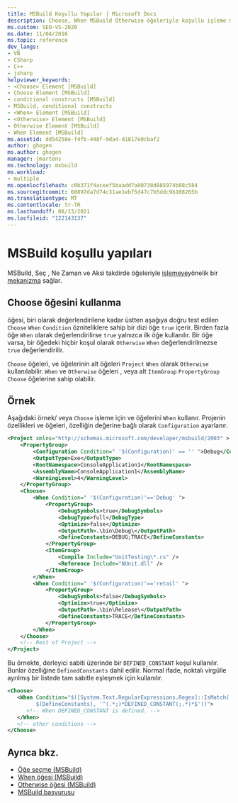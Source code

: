 ```yaml
---
title: MSBuild Koşullu Yapılar | Microsoft Docs
description: Choose, When MSBuild Otherwise öğeleriyle koşullu işleme mekanizmasını nasıl sağladığını öğrenin.
ms.custom: SEO-VS-2020
ms.date: 11/04/2016
ms.topic: reference
dev_langs:
- VB
- CSharp
- C++
- jsharp
helpviewer_keywords:
- <Choose> Element [MSBuild]
- Choose Element [MSBuild]
- conditional constructs [MSBuild]
- MSBuild, conditional constructs
- <When> Element [MSBuild]
- <Otherwise> Element [MSBuild]
- Otherwise Element [MSBuild]
- When Element [MSBuild]
ms.assetid: dd54258e-f4fb-448f-9da4-d1817e0cbaf2
author: ghogen
ms.author: ghogen
manager: jmartens
ms.technology: msbuild
ms.workload:
- multiple
ms.openlocfilehash: c0b371f4aceef5baadd7a00738d885974b88c584
ms.sourcegitcommit: 68897da7d74c31ae1ebf5d47c7b5ddc9b108265b
ms.translationtype: MT
ms.contentlocale: tr-TR
ms.lasthandoff: 08/13/2021
ms.locfileid: "122143137"
---
```

# <a name="msbuild-conditional-constructs"></a>MSBuild koşullu yapıları

MSBuild, Seç , Ne Zaman ve Aksi takdirde [](../msbuild/when-element-msbuild.md)öğeleriyle [işlemeye](../msbuild/choose-element-msbuild.md)yönelik bir [mekanizma](../msbuild/otherwise-element-msbuild.md) sağlar.

## <a name="use-the-choose-element"></a>Choose öğesini kullanma

 öğesi, biri olarak değerlendirilene kadar üstten aşağıya doğru test edilen `Choose` `When` `Condition` özniteliklere sahip bir dizi öğe `true` içerir. Birden fazla öğe `When` olarak değerlendirilirse `true` yalnızca ilk öğe kullanılır. Bir öğe varsa, bir öğedeki hiçbir koşul olarak `Otherwise` `When` değerlendirilmezse `true` değerlendirilir.

 `Choose` öğeleri, ve öğelerinin alt öğeleri `Project` `When` olarak `Otherwise` kullanılabilir. `When` ve `Otherwise` öğeleri , veya alt `ItemGroup` `PropertyGroup` `Choose` öğelerine sahip olabilir.

## <a name="example"></a>Örnek

 Aşağıdaki örnek/ veya `Choose` işleme için ve öğelerini `When` kullanır. Projenin özellikleri ve öğeleri, özelliğin değerine bağlı olarak `Configuration` ayarlanır.

```xml
<Project xmlns="http://schemas.microsoft.com/developer/msbuild/2003" >
    <PropertyGroup>
        <Configuration Condition=" '$(Configuration)' == '' ">Debug</Configuration>
        <OutputType>Exe</OutputType>
        <RootNamespace>ConsoleApplication1</RootNamespace>
        <AssemblyName>ConsoleApplication1</AssemblyName>
        <WarningLevel>4</WarningLevel>
    </PropertyGroup>
    <Choose>
        <When Condition=" '$(Configuration)'=='Debug' ">
            <PropertyGroup>
                <DebugSymbols>true</DebugSymbols>
                <DebugType>full</DebugType>
                <Optimize>false</Optimize>
                <OutputPath>.\bin\Debug\</OutputPath>
                <DefineConstants>DEBUG;TRACE</DefineConstants>
            </PropertyGroup>
            <ItemGroup>
                <Compile Include="UnitTesting\*.cs" />
                <Reference Include="NUnit.dll" />
            </ItemGroup>
        </When>
        <When Condition=" '$(Configuration)'=='retail' ">
            <PropertyGroup>
                <DebugSymbols>false</DebugSymbols>
                <Optimize>true</Optimize>
                <OutputPath>.\bin\Release\</OutputPath>
                <DefineConstants>TRACE</DefineConstants>
            </PropertyGroup>
        </When>
    </Choose>
    <!-- Rest of Project -->
</Project>
```

Bu örnekte, derleyici sabiti üzerinde bir `DEFINED_CONSTANT` koşul kullanılır. Bunlar özelliğine `DefinedConstants` dahil edilir. Normal ifade, noktalı virgülle ayrılmış bir listede tam sabitle eşleşmek için kullanılır.

```xml
<Choose>
   <When Condition="$([System.Text.RegularExpressions.Regex]::IsMatch(
         $(DefineConstants), '^(.*;)*DEFINED_CONSTANT(;.*)*$'))">
      <!-- When DEFINED_CONSTANT is defined. -->
   </When>
   <!-- other conditions -->
</Choose>
```

## <a name="see-also"></a>Ayrıca bkz.

- [Öğe seçme (MSBuild)](../msbuild/choose-element-msbuild.md)
- [When öğesi (MSBuild)](../msbuild/when-element-msbuild.md)
- [Otherwise öğesi (MSBuild)](../msbuild/otherwise-element-msbuild.md)
- [MSBuild başvurusu](../msbuild/msbuild-reference.md)
